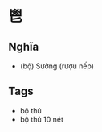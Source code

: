 # 鬯

## Nghĩa
* (bộ) Sưởng (rượu nếp)

## Tags
* bộ thủ
* bộ thủ 10 nét

<script>window.HANZI_FIELD='鬯';</script>